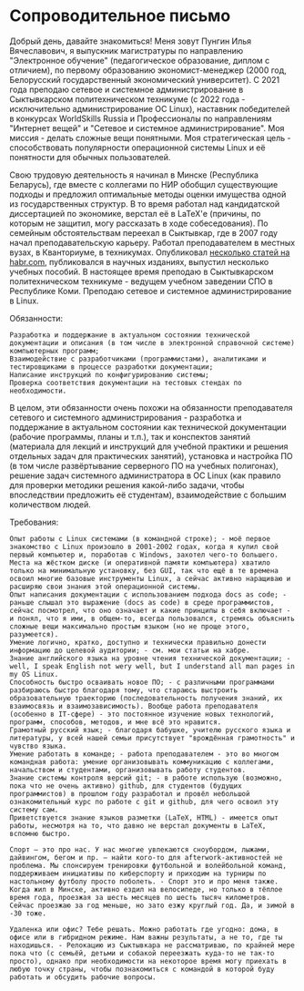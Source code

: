 # Сопроводительное письмо

Добрый день, давайте знакомиться! Меня зовут Пунгин Илья Вячеславович, я выпускник магистратуры по направлению "Электронное обучение" (педагогическое образование, диплом с отличием), по первому образованию экономист-менеджер (2000 год, Белорусский государственный экономический университет). С 2021 года преподаю сетевое и системное администрирование в Сыктывкарском политехническом техникуме (с 2022 года - исключительно администрирование ОС Linux), наставник победителей в конкурсах WorldSkills Russia и Профессионалы по направлениям "Интернет вещей" и "Сетевое и системное администрирование". Моя миссия - делать сложные вещи понятными. Моя стратегическая цель - способствовать популярности операционной системы Linux и её понятности для обычных пользователей.

Свою трудовую деятельность я начинал в Минске (Республика Беларусь), где вместе с коллегами по НИР обобщил существующие подходы и предложил оптимальные методы оценки имущества одной из государственных структур. В то время работал над кандидатской диссертацией по экономике, верстал её в LaTeX'е (причины, по которым не защитил, могу рассказать в ходе собеседования). По семейным обстоятельствам переехал в Сыктывкар, где в 2007 году начал преподавательскую карьеру. Работал преподавателем в местных вузах, в Кванториуме, в техникумах. Опубликовал [несколько статей на habr.com](https://habr.com/ru/users/ilya_pu/publications/articles/), публиковался в научных изданиях, выпустил несколько учебных пособий. В настоящее время преподаю в Сыктывкарском политехническом техникуме - ведущем учебном заведении СПО в Республике Коми. Преподаю сетевое и системное администрирование в Linux. 


Обязанности:

    Разработка и поддержание в актуальном состоянии технической документации и описания (в том числе в электронной справочной системе) компьютерных программ;
    Взаимодействие с разработчиками (программистами), аналитиками и тестировщиками в процессе разработки документации;
    Написание инструкций по конфигурированию системы;
    Проверка соответствия документации на тестовых стендах по необходимости.

В целом, эти обязанности очень похожи на обязанности преподавателя сетевого и системного администрирования - разработка и поддержание в актуальном состоянии как технической документации (рабочие программы, планы и т.п.), так и конспектов занятий (материала для лекций и инструкций для учебной практики и решения отдельных задач для практических занятий), установка и настройка ПО (в том числе развёртывание серверного ПО на учебных полигонах), решение задач системного администратора в ОС Linux (как правило для проверки методики решения какой-либо задачи, чтобы впоследствии предложить её студентам), взаимодействие с большим количеством людей.

Требования:

    Опыт работы с Linux системами (в командной строке); - моё первое знакомство с Linux произошло в 2001-2002 годах, когда я купил свой первый компьютер и, поработав с Windows, захотел чего-то большего. Места на жёстком диске (и оперативной памяти компьютера) хватило только на минимальную установку, без GUI, так что ещё в те времена освоил многие базовые инструменты Linux, а сейчас активно наращиваю и расширяю свои знания этой операционной системы.
    Опыт написания документации c использованием подхода docs as code; - раньше слышал это выражение (docs as code) в среде программистов, сейчас посмотрел, что оно означает и какие принципы в себя включает - и понял, что я ими, в общем-то, всегда пользовался, стремясь объяснить сложные вещи максимально простым языком (но не проще этого, разумеется).
    Умение логично, кратко, доступно и технически правильно донести информацию до целевой аудитории; - см. мои статьи на хабре.
    Знание английского языка на уровне чтения технической документации; - well, I speak English not wery well, but I understand all man pages in my OS Linux.
    Способность быстро осваивать новое ПО; - с различными программами разбираюсь быстро благодаря тому, что стараюсь выстроить образовательную траекторию (последовательность получения знаний, их взаимосвязь и взаимозависимость). Вообще работа преподавателя (особенно в IT-сфере) - это постоянное изучение новых технологий, программ, способов, методов, и мне всё это нравится.
    Грамотный русский язык; - благодаря бабушке, учителю русского языка и литературы, у всей нашей семьи присутствует "врождённая грамотность" и чувство языка.
    Умение работать в команде; - работа преподавателем - это во многом командная работа: умение организовывать коммуникацию с коллегами, начальством и студентами, организовывать работу студентов.
    Знание системы контроля версий git; - в работе использую (возможно, пока что не очень активно) github, для студентов (будущих программистов) в прошлом году разработал и провёл небольшой ознакомительный курс по работе с git и github, для чего освоил эту систему сам.
    Приветствуется знание языков разметки (LaTeX, HTML) - имеется опыт работы, несмотря на то, что давно не верстал документы в LaTeX, вспомню быстро.

    Спорт — это про нас. У нас многие увлекаются сноубордом, лыжами, дайвингом, бегом и пр. – найти кого-то для afterwork-активностей не проблема. Мы спонсируем тренировки футбольной и волейбольной команд, поддерживаем инициативы по киберспорту и приходим на турниры по настольному футболу просто поболеть. - Спорт это и про меня также. Когда жил в Минске, активно ездил на велосипеде, но только в тёплое время года, проезжая за шесть месяцев по шесть тысяч километров. Сейчас проезжаю за год меньше, но зато езжу круглый год. Да, и зимой в -30 тоже.

    Удаленка или офис? Тебе решать. Можно работать где угодно: дома, в офисе или в гибридном режиме. Нам важны результаты, а не то, где ты находишься. - Релокацию из Сыктывкара не рассматриваю, по крайней мере пока что (с семьёй, детьми и собакой переезжать куда-то не так-то просто), однако при необходимости на некоторое время могу приехать в любую точку страны, чтобы познакомиться с командой в которой буду работать и обсудить рабочие вопросы.


